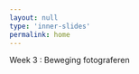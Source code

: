 ```yaml
---
layout: null
type: 'inner-slides'
permalink: home
---
```



<div class="text-standard">
    Week 3 : Beweging fotograferen
    <br><br>
</div>